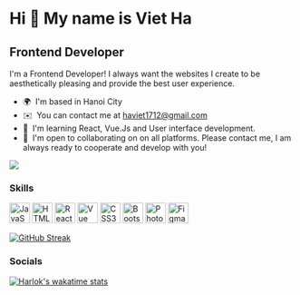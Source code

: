 Hi 👋 My name is Viet Ha
========================

Frontend Developer
------------------

I'm a Frontend Developer! I always want the websites I create to be aesthetically pleasing and provide the best user experience.

* 🌍  I'm based in Hanoi City
* ✉️  You can contact me at [haviet1712@gmail.com](mailto:haviet1712@gmail.com)
* 🧠  I'm learning React, Vue.Js and User interface development.
* 🤝  I'm open to collaborating on on all platforms. Please contact me, I am always ready to cooperate and develop with you!

<a href="https://www.github.com/ nv-Ha" target="_blank" rel="noreferrer"><img
src="https://img.shields.io/github/followers/ nv-Ha?logo=github&style=for-the-badge&color=ffffff&labelColor=1c1917" /></a>

### Skills
<p align="left">
<a href="https://developer.mozilla.org/en-US/docs/Web/JavaScript" target="_blank" rel="noreferrer"><img src="https://raw.githubusercontent.com/danielcranney/readme-generator/main/public/icons/skills/javascript-colored.svg" width="36" height="36" margin-left="35" alt="JavaScript" /></a>
<a href="https://developer.mozilla.org/en-US/docs/Glossary/HTML5" target="_blank" rel="noreferrer"><img src="https://raw.githubusercontent.com/danielcranney/readme-generator/main/public/icons/skills/html5-colored.svg" width="36" height="36" alt="HTML5" /></a>
<a href="https://reactjs.org/" target="_blank" rel="noreferrer"><img src="https://raw.githubusercontent.com/danielcranney/readme-generator/main/public/icons/skills/react-colored.svg" width="36" height="36" alt="React" /></a>
<a href="https://vuejs.org/" target="_blank" rel="noreferrer"><img src="https://raw.githubusercontent.com/danielcranney/readme-generator/main/public/icons/skills/vuejs-colored.svg" width="36" height="36" alt="Vue" /></a>
<a href="https://www.w3.org/TR/CSS/#css" target="_blank" rel="noreferrer"><img src="https://raw.githubusercontent.com/danielcranney/readme-generator/main/public/icons/skills/css3-colored.svg" width="36" height="36" alt="CSS3" /></a>
<a href="https://getbootstrap.com/" target="_blank" rel="noreferrer"><img src="https://raw.githubusercontent.com/danielcranney/readme-generator/main/public/icons/skills/bootstrap-colored.svg" width="36" height="36" alt="Bootstrap" /></a>
<a href="https://www.adobe.com/uk/products/photoshop.html" target="_blank" rel="noreferrer"><img src="https://raw.githubusercontent.com/danielcranney/readme-generator/main/public/icons/skills/photoshop-colored.svg" width="36" height="36" alt="Photoshop" /></a>
<a href="https://www.figma.com/" target="_blank" rel="noreferrer"><img src="https://raw.githubusercontent.com/danielcranney/readme-generator/main/public/icons/skills/figma-colored.svg" width="36" height="36" alt="Figma" /></a>
</p>

[![GitHub Streak](https://github-readme-streak-stats.herokuapp.com?user=nv-Ha&theme=github-dark-blue&hide_border=true&mode=weekly)](https://git.io/streak-stats)

### Socials
[![Harlok's wakatime stats](https://github-readme-stats.vercel.app/api/nv-Ha?username=ffflabs)](https://github.com/anuraghazra/github-readme-stats)


